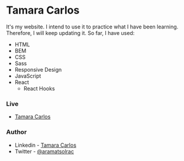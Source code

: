# Tamara Carlos

It's my website. I intend to use it to practice what I have been learning. Therefore, I will keep updating it. So far, I have used:

- HTML
- BEM
- CSS
- Sass
- Responsive Design
- JavaScript
- React
  - React Hooks

### Live

- <a href="" target="\_blank">Tamara Carlos</a>

### Author

- Linkedin - [Tamara Carlos](https://www.linkedin.com/in/tamaracarlos/)
- Twitter - [@aramatsolrac](https://twitter.com/aramatsolrac)
